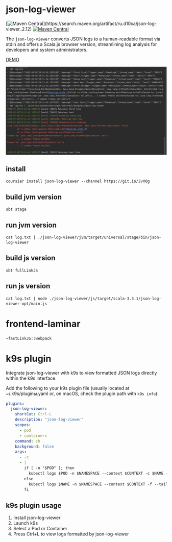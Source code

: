 # json-log-viewer

[![Maven Central](https://img.shields.io/maven-central/v/ru.d10xa/json-log-viewer_2.12.svg?label=Maven%20Central%20(Scala%202.12))](https://search.maven.org/artifact/ru.d10xa/json-log-viewer_2.12)
[![Maven Central](https://img.shields.io/maven-central/v/ru.d10xa/json-log-viewer_3.svg?label=Maven%20Central%20(Scala%203))](https://search.maven.org/artifact/ru.d10xa/json-log-viewer_3)


The `json-log-viewer` converts JSON logs to a human-readable
format via stdin and offers a Scala.js browser version,
streamlining log analysis for developers and system administrators.

[DEMO](https://d10xa.ru/json-log-viewer/)

![screenshot.png](screenshot.png)

## install

```
coursier install json-log-viewer --channel https://git.io/JvV0g
```

## build jvm version

```
sbt stage
```

## run jvm version

```
cat log.txt | ./json-log-viewer/jvm/target/universal/stage/bin/json-log-viewer
```

## build js version

```
sbt fullLinkJS
```

## run js version

```
cat log.txt | node ./json-log-viewer/js/target/scala-3.3.1/json-log-viewer-opt/main.js
```

# frontend-laminar

```~fastLinkJS::webpack```

# k9s plugin

Integrate json-log-viewer with k9s to view formatted JSON logs directly within the k9s interface.

Add the following to your k9s plugin file 
(usually located at ~/.k9s/pluginы.yaml or, on macOS, check the plugin path with `k9s info`):

```yaml
plugins:
  json-log-viewer:
    shortCut: Ctrl-L
    description: "json-log-viewer"
    scopes:
      - pod
      - containers
    command: sh
    background: false
    args:
      - -c
      - |
        if [ -n "$POD" ]; then
          kubectl logs $POD -n $NAMESPACE --context $CONTEXT -c $NAME -f --tail 500 | json-log-viewer; read -p "Press [Enter] to close..."
        else
          kubectl logs $NAME -n $NAMESPACE --context $CONTEXT -f --tail 500 | json-log-viewer; read -p "Press [Enter] to close..."
        fi
```

##  k9s plugin usage

1. Install json-log-viewer
2. Launch k9s
3. Select a Pod or Container
4. Press Ctrl+L to view logs formatted by json-log-viewer
